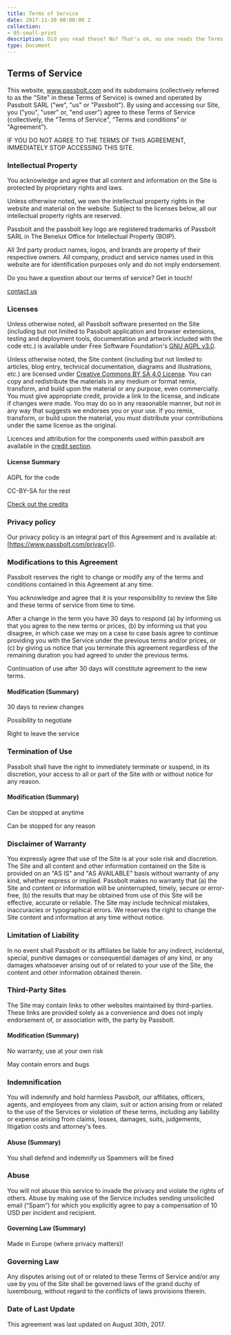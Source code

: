 ```yaml
---
title: Terms of Service
date: 2017-11-30 00:00:00 Z
collection:
- 05-small-print
description: Did you read these? No? That's ok, no one reads the Terms of Service.
type: Document
---
```

## Terms of Service

This website, www.passbolt.com and its subdomains (collectively referred to as the "Site" in these Terms of Service) is owned and operated by Passbolt SARL ("we", "us" or "Passbolt"). By using and accessing our Site, you ("you", "user" or, "end user") agree to these Terms of Service (collectively, the "Terms of Service", “Terms and conditions” or "Agreement").

IF YOU DO NOT AGREE TO THE TERMS OF THIS AGREEMENT, IMMEDIATELY STOP ACCESSING THIS SITE.

### Intellectual Property

You acknowledge and agree that all content and information on the Site is protected by proprietary rights and laws.

Unless otherwise noted, we own the intellectual property rights in the website and material on the website. Subject to the licenses below, all our intellectual property rights are reserved.

Passbolt and the passbolt key logo are registered trademarks of Passbolt SARL in The Benelux Office for Intellectual Property (BOIP).

All 3rd party product names, logos, and brands are property of their respective owners. All company, product and service names used in this website are for identification purposes only and do not imply endorsement.

Do you have a question about our terms of service? Get in touch!

[contact us](mailto:contact@passbolt.com)

### Licenses

Unless otherwise noted, all Passbolt software presented on the Site (including but not limited to Passbolt application and browser extensions, testing and deployment tools, documentation and artwork included with the code etc.) is available under Free Software Foundation's [GNU AGPL v3.0](http://www.gnu.org/licenses/agpl-3.0.html).

Unless otherwise noted, the Site content (including but not limited to articles, blog entry, technical documentation, diagrams and illustrations, etc.) are licensed under [Creative Commons BY SA 4.0 License](https://creativecommons.org/licenses/by-sa/4.0/). You can copy and redistribute the materials in any medium or format remix, transform, and build upon the material or any purpose, even commercially. You must give appropriate credit, provide a link to the license, and indicate if changes were made. You may do so in any reasonable manner, but not in any way that suggests we endorses you or your use. If you remix, transform, or build upon the material, you must distribute your contributions under the same license as the original.

Licences and attribution for the components used within passbolt are available in the [credit section](<?php Router::url('/credits'); ?>).

#### License Summary

AGPL for the code

CC-BY-SA for the rest

[Check out the credits](<?php echo Router::url('/credits'); ?>)

### Privacy policy

Our privacy policy is an integral part of this Agreement and is available at: [https://www.passbolt.com/privacy](<?php echo Router::url('/privacy'); ?>).

### Modifications to this Agreement

Passbolt reserves the right to change or modify any of the terms and conditions contained in this Agreement at any time.

You acknowledge and agree that it is your responsibility to review the Site and these terms of service from time to time.

After a change in the term you have 30 days to respond (a) by informing us that you agree to the new terms or prices, (b) by informing us that you disagree, in which case we may on a case to case basis agree to continue providing you with the Service under the previous terms and/or prices, or (c) by giving us notice that you terminate this agreement regardless of the remaining duration you had agreed to under the previous terms.

Continuation of use after 30 days will constitute agreement to the new terms.

#### Modification (Summary)

30 days to review changes

Possibility to negotiate

Right to leave the service

### Termination of Use

Passbolt shall have the right to immediately terminate or suspend, in its discretion, your access to all or part of the Site with or without notice for any reason.

#### Modification (Summary)

Can be stopped at anytime

Can be stopped for any reason

### Disclaimer of Warranty

You expressly agree that use of the Site is at your sole risk and discretion. The Site and all content and other information contained on the Site is provided on an "AS IS" and "AS AVAILABLE" basis without warranty of any kind, whether express or implied. Passbolt makes no warranty that (a) the Site and content or information will be uninterrupted, timely, secure or error-free, (b) the results that may be obtained from use of this Site will be effective, accurate or reliable. The Site may include technical mistakes, inaccuracies or typographical errors. We reserves the right to change the Site content and information at any time without notice.

### Limitation of Liability

In no event shall Passbolt or its affiliates be liable for any indirect, incidental, special, punitive damages or consequential damages of any kind, or any damages whatsoever arising out of or related to your use of the Site, the content and other information obtained therein.

### Third-Party Sites

The Site may contain links to other websites maintained by third-parties. These links are provided solely as a convenience and does not imply endorsement of, or association with, the party by Passbolt.

#### Modification (Summary)

No warranty, use at your own risk

May contain errors and bugs

### Indemnification

You will indemnify and hold harmless Passbolt, our affiliates, officers, agents, and employees from any claim, suit or action arising from or related to the use of the Services or violation of these terms, including any liability or expense arising from claims, losses, damages, suits, judgements, litigation costs and attorney's fees.

#### Abuse (Summary)

You shall defend and indemnify us
Spammers will be fined


### Abuse

You will not abuse this service to invade the privacy and violate the rights of others. Abuse by making use of the Service includes sending unsolicited email (“Spam”) for which you explicitly agree to pay a compensation of 10 USD per incident and recipient.

#### Governing Law (Summary)

Made in Europe (where privacy matters)!

### Governing Law

Any disputes arising out of or related to these Terms of Service and/or any use by you of the Site shall be governed laws of the grand duchy of luxembourg, without regard to the conflicts of laws provisions therein.

### Date of Last Update

This agreement was last updated on August 30th, 2017.





